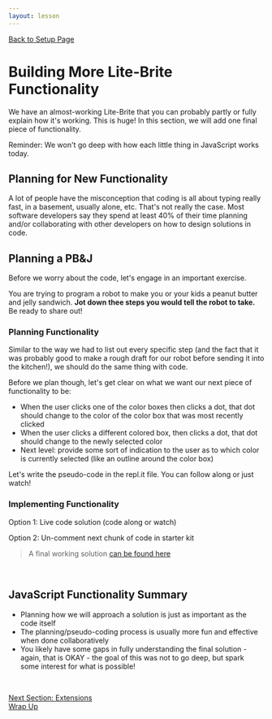 ```yaml
---
layout: lesson
---
```


<a href="../">Back to Setup Page</a>

# Building More Lite-Brite Functionality

We have an almost-working Lite-Brite that you can probably partly or fully explain how it's working. This is huge! In this section, we will add one final piece of functionality.

Reminder: We won't go deep with how each little thing in JavaScript works today.

## Planning for New Functionality

A lot of people have the misconception that coding is all about typing really fast, in a basement, usually alone, etc. That's not really the case. Most software developers say they spend at least 40% of their time planning and/or collaborating with other developers on how to design solutions in code.

<div class="try-it-new">
  <h2>Planning a PB&J</h2>
  <p>Before we worry about the code, let's engage in an important exercise.</p>
  <p>You are trying to program a robot to make you or your kids a peanut butter and jelly sandwich. <strong>Jot down thee steps you would tell the robot to take.</strong> Be ready to share out!</p>
</div>

### Planning Functionality

Similar to the way we had to list out every specific step (and the fact that it was probably good to make a rough draft for our robot before sending it into the kitchen!), we should do the same thing with code.

Before we plan though, let's get clear on what we want our next piece of functionality to be:
- When the user clicks one of the color boxes then clicks a dot, that dot should change to the color of the color box that was most recently clicked
- When the user clicks a different colored box, then clicks a dot, that dot should change to the newly selected color
- Next level: provide some sort of indication to the user as to which color is currently selected (like an outline around the color box)

Let's write the pseudo-code in the repl.it file. You can follow along or just watch!

### Implementing Functionality

Option 1: Live code solution (code along or watch)

Option 2: Un-comment next chunk of code in starter kit

> A final working solution [can be found here](https://repl.it/@turingschool/Lite-Brite-solutioon#script.js)

<br>

## JavaScript Functionality Summary

- Planning how we will approach a solution is just as important as the code itself
- The planning/pseudo-coding process is usually more fun and effective when done collaboratively
- You likely have some gaps in fully understanding the final solution - again, that is OKAY - the goal of this was not to go deep, but spark some interest for what is possible!
<br>

<a href="../extensions">Next Section: Extensions</a>
<br>
<a href="../extensions">Wrap Up</a>
